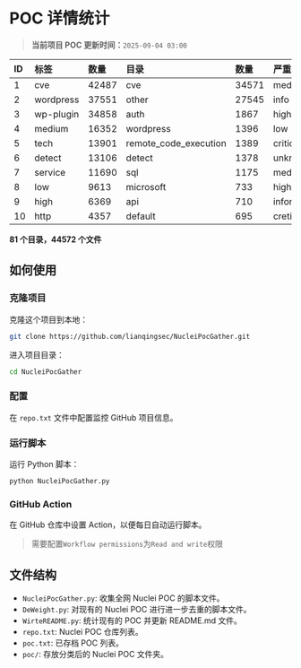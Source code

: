 # POC 详情统计

> **当前项目 POC 更新时间：**`2025-09-04 03:00`

| ID | 标签      | 数量 | 目录       | 数量 | 严重性   | 数量 |
|:---| :-------- | :--- | :--------- | :--- | :------- | :--- |
| 1 | cve | 42487 | cve | 34571 | medium | 22939 |
| 2 | wordpress | 37551 | other | 27545 | info | 19851 |
| 3 | wp-plugin | 34858 | auth | 1867 | high | 14002 |
| 4 | medium | 16352 | wordpress | 1396 | low | 10889 |
| 5 | tech | 13901 | remote_code_execution | 1389 | critical | 7955 |
| 6 | detect | 13106 | detect | 1378 | unknown | 102 |
| 7 | service | 11690 | sql | 1175 | meduim | 16 |
| 8 | low | 9613 | microsoft | 733 | hight | 16 |
| 9 | high | 6369 | api | 710 | informative | 12 |
| 10 | http | 4357 | default | 695 | cretical | 2 |

**81 个目录，44572 个文件**
## 如何使用

### 克隆项目

克隆这个项目到本地：

```bash
git clone https://github.com/lianqingsec/NucleiPocGather.git
```

进入项目目录：

```bash
cd NucleiPocGather
```

### 配置

在 `repo.txt` 文件中配置监控 GitHub 项目信息。

### 运行脚本

运行 Python 脚本：

```bash
python NucleiPocGather.py
```

### GitHub Action

在 GitHub 仓库中设置 Action，以便每日自动运行脚本。

> 需要配置`Workflow permissions`为`Read and write`权限

## 文件结构

- `NucleiPocGather.py`: 收集全网 Nuclei POC 的脚本文件。
- `DeWeight.py`: 对现有的 Nuclei POC 进行进一步去重的脚本文件。
- `WirteREADME.py`: 统计现有的 POC 并更新 README.md 文件。
- `repo.txt`: Nuclei POC 仓库列表。
- `poc.txt`: 已存档 POC 列表。
- `poc/`: 存放分类后的 Nuclei POC 文件夹。

